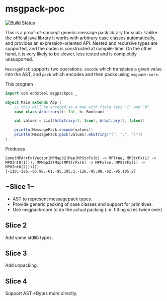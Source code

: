 # msgpack-poc

[![Build Status](https://travis-ci.org/eddsteel/msgpack4s-poc.svg?branch=master)](https://travis-ci.org/eddsteel/msgpack-poc)

This is a proof-of-concept generic message pack library for
scala. Unlike the official java library it works with arbitrary case
classes automatically, and provides an expression-oriented API. Nested
and recursive types are supported, and the codec is constructed at
compile-time. On the other hand, it is very likely to be slower, less
tested and is completely unsupported.

`MessagePack` supports two operations. `encode` which translates a
given value into the AST, and `pack` which encodes and then packs
using `msgpack-core`.

This program

```scala
import com.eddsteel.msgpackpoc._

object Main extends App {
    // this will be encoded as a map with field keys "i" and "b"
    case class Arbitrary(i: Int, b: Boolean)

    val values = List(Arbitrary(1, true), Arbitrary(2, false))

    println(MessagePack.encode(values))
    println(MessagePack.pack(values).mkString("[", ",", "]"))
}
```

Produces
```
Some(MPArrFx(Vector(MPMap32(Map(MPStrFx(b) -> MPTrue, MPStrFx(i) -> MPUInt8(1))), MPMap32(Map(MPStrFx(b) -> MPFalse, MPStrFx(i) -> MPUInt8(2))))))
[-110,-126,-95,98,-61,-95,105,1,-126,-95,98,-62,-95,105,2]
```


## ~Slice 1~

- AST to represent messagepack types.
- Provide generic packing of case classes and support for primitives.
- Use msgpack-core to do the actual packing (i.e. fitting sizes twice over)

## Slice 2

Add some stdlib types.

## Slice 3

Add unpacking.

## Slice 4

Support AST->Bytes more directly.
